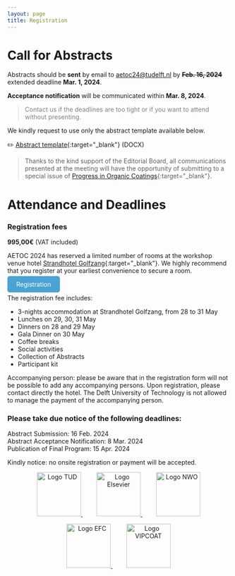 ```yaml
---
layout: page
title: Registration
---
```


# Call for Abstracts
Abstracts should be **sent** by email to [aetoc24@tudelft.nl](mailto:aetoc24@tudelft.nl) by ~~**Feb. 16, 2024**~~ extended deadline **Mar. 1, 2024**. 

**Acceptance notification** will be communicated within **Mar. 8, 2024**.

<blockquote style="color: gray;">Contact us if the deadlines are too tight or if you want to attend without presenting.</blockquote>


We kindly request to use only the abstract template available below.

✏️ [Abstract template](./Abstract_Template_AETOC2024.docx){:target="_blank"} (DOCX) 

> Thanks to the kind support of the Editorial Board, all communications presented at the meeting will have the opportunity of submitting to a special issue of [Progress in Organic Coatings](https://www.sciencedirect.com/journal/progress-in-organic-coatings){:target="_blank"}.


# Attendance and Deadlines
### Registration fees
**995,00€** (VAT included)

AETOC 2024 has reserved a limited number of rooms at the workshop venue hotel [Strandhotel Golfzang](https://www.golfzang.nl/nl/){:target="_blank"}. We highly recommend that you register at your earliest convenience to secure a room.

<a href="https://www.aanmelder.nl/aetoc2024workshop" target="_blank" style="background-color: #4AA3D2; color: white; padding: 10px 20px; text-decoration: none; border-radius: 5px;">Registration</a>

The registration fee includes:

* 3-nights accommodation at Strandhotel Golfzang, from 28 to 31 May   
* Lunches on 29, 30, 31 May  
* Dinners on 28 and 29 May  
* Gala Dinner on 30 May  
* Coffee breaks  
* Social activities  
* Collection of Abstracts  
* Participant kit  

Accompanying person: please be aware that in the registration form will not be possible to add any accompanying persons. Upon registration, please contact directly the hotel. The Delft University of Technology is not allowed to manage the payment of the accompanying person.

### Please take due notice of the following deadlines:  

Abstract Submission:  16 Feb. 2024  
Abstract Acceptance Notification: 8 Mar. 2024  
Publication of Final Program: 15 Apr. 2024

Kindly notice: no onsite registration or payment will be accepted.   

<p align="center">
  <a href="https://www.tudelft.nl/" target="_blank">
    <img alt="Logo TUD" src="https://www.aetoc24.com/assets/img/tud_logo.jpg" height="100px">
  </a>
  &nbsp; &nbsp; &nbsp; &nbsp;
  <a href="https://www.elsevier.com/" target="_blank">
    <img alt="Logo Elsevier" src="https://www.aetoc24.com/assets/img/Elsevier_logo.png" height="100px">
  </a>
  &nbsp; &nbsp; &nbsp; &nbsp;
  <a href="https://www.nwo.nl/en" target="_blank">
    <img alt="Logo NWO" src="https://www.aetoc24.com/assets/img/NWO_logo.jpg" height="100px">
  </a>
</p>

<p align="center">
  <a href="https://www.tudelft.nl/" target="_blank">
    <img alt="Logo EFC" src="https://www.aetoc24.com/assets/img/EFC_logo.jpg" height="100px">
  </a>
  &nbsp; &nbsp; &nbsp; &nbsp;
  <a href="https://www.elsevier.com/" target="_blank">
    <img alt="Logo VIPCOAT" src="https://www.aetoc24.com/assets/img/VIPCOAT_logo.jpg" height="100px">
  </a>
</p>
